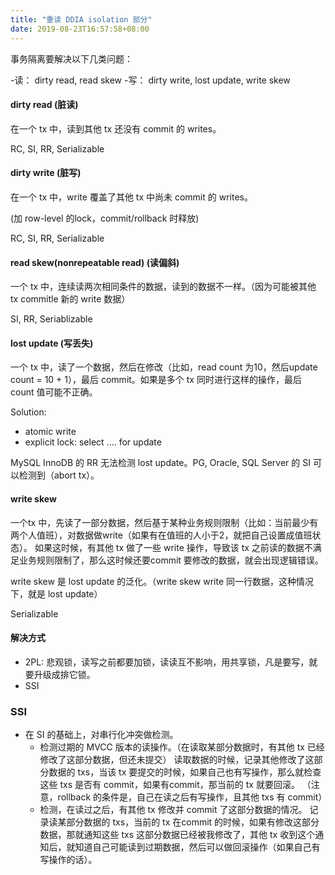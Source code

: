 ```yaml
---
title: "重读 DDIA isolation 部分"
date: 2019-08-23T16:57:58+08:00
---
```


事务隔离要解决以下几类问题：

-读： dirty read, read skew
-写： dirty write, lost update, write skew


#### dirty read (脏读)

在一个 tx 中，读到其他 tx 还没有 commit 的 writes。


RC, SI, RR, Serializable

#### dirty write (脏写)

在一个 tx 中，write 覆盖了其他 tx 中尚未 commit 的 writes。

(加 row-level 的lock，commit/rollback 时释放)

RC, SI, RR, Serializable

#### read skew(nonrepeatable read) (读偏斜)

一个 tx 中，连续读两次相同条件的数据，读到的数据不一样。（因为可能被其他 tx commitle 新的 write 数据）

SI, RR, Seriablizable

#### lost update (写丢失)

一个 tx 中，读了一个数据，然后在修改（比如，read count 为10，然后update count = 10 + 1），最后 commit。如果是多个 tx 同时进行这样的操作，最后 count 值可能不正确。

Solution:
- atomic write
- explicit lock: select .... for update


MySQL InnoDB 的 RR 无法检测 lost update。PG, Oracle, SQL Server 的 SI 可以检测到（abort tx）。



#### write skew

一个tx 中，先读了一部分数据，然后基于某种业务规则限制（比如：当前最少有两个人值班），对数据做write（如果有在值班的人小于2，就把自己设置成值班状态）。
如果这时候，有其他 tx 做了一些 write 操作，导致该 tx 之前读的数据不满足业务规则限制了，那么这时候还要commit 要修改的数据，就会出现逻辑错误。

write skew 是 lost update 的泛化。（write skew write 同一行数据，这种情况下，就是 lost update）


Serializable


#### 解决方式

- 2PL: 悲观锁，读写之前都要加锁，读读互不影响，用共享锁，凡是要写，就要升级成排它锁。
- SSI


### SSI

- 在 SI 的基础上，对串行化冲突做检测。
  - 检测过期的 MVCC 版本的读操作。（在读取某部分数据时，有其他 tx 已经修改了这部分数据，但还未提交）
    读取数据的时候，记录其他修改了这部分数据的 txs，当该 tx 要提交的时候，如果自己也有写操作，那么就检查这些 txs 是否有 commit，如果有commit，那当前的 tx 就要回滚。
    （注意，rollback 的条件是，自己在读之后有写操作，且其他 txs 有 commit）
  - 检测，在读过之后，有其他 tx 修改并 commit 了这部分数据的情况。
    记录读某部分数据的 txs，当前的 tx 在commit 的时候，如果有修改这部分数据，那就通知这些 txs 这部分数据已经被我修改了，其他 tx 收到这个通知后，就知道自己可能读到过期数据，然后可以做回滚操作（如果自己有写操作的话）。
